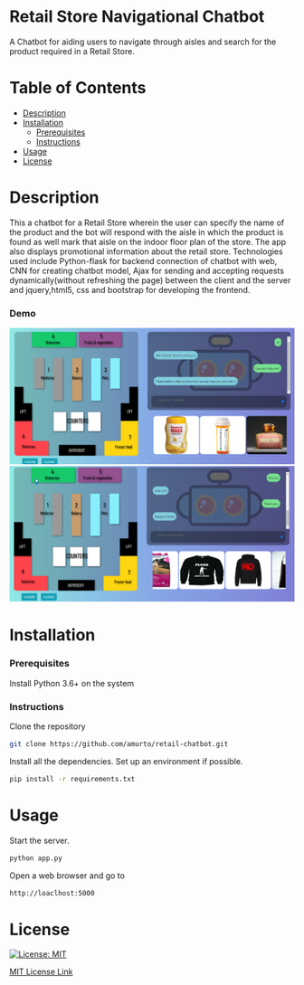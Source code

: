 # Retail Store Navigational Chatbot
A Chatbot for aiding users to navigate through aisles and search for the product required in a Retail Store.

# Table of Contents

* [Description](https://github.com/amurto/retail-chatbot#description)
* [Installation](https://github.com/amurto/retail-chatbot#installation)
  * [Prerequisites](https://github.com/amurto/retail-chatbot#prerequisites)
  * [Instructions](https://github.com/amurto/retail-chatbot#instructions)
* [Usage](https://github.com/amurto/retail-chatbot#usage)
* [License](https://github.com/amurto/retail-chatbot#license)

# Description

This a chatbot for a Retail Store wherein the user can specify the name of the product and the bot will respond with the aisle in which the product is found as well mark that aisle on the indoor floor plan of the store. The app also displays promotional information about the retail store. Technologies used include Python-flask for backend connection of chatbot with web, CNN for creating chatbot model, Ajax for sending and accepting requests dynamically(without refreshing the page) between the client and the server and jquery,html5, css and bootstrap for developing the frontend. 
 
### Demo
![Image of Demo1](images/demo1.png)
![Image of Demo2](images/demo2.png)

# Installation

### Prerequisites

Install Python 3.6+ on the system

### Instructions

Clone the repository
```bash
git clone https://github.com/amurto/retail-chatbot.git
```

Install all the dependencies. Set up an environment if possible.
```bash
pip install -r requirements.txt
```

# Usage

Start the server.
```bash
python app.py
```

Open a web browser and go to
```bash
http://loaclhost:5000
```

# License

[![License: MIT](https://img.shields.io/badge/License-MIT-yellow.svg)](https://opensource.org/licenses/MIT)

[MIT License Link](https://github.com/amurto/retail-chatbot/blob/master/LICENSE)